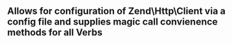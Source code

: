 Allows for configuration of Zend\Http\Client via a config file and supplies magic call convienence methods for all Verbs
------------------------